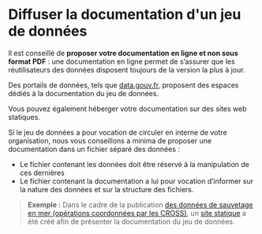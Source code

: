 # Diffuser la documentation d'un jeu de données

Il est conseillé de **proposer votre documentation en ligne et non sous format PDF** : une documentation en ligne permet de s’assurer que les réutilisateurs des données disposent toujours de la version la plus à jour.&#x20;

Des portails de données, tels que [data.gouv.fr](https://www.data.gouv.fr/), proposent des espaces dédiés à la documentation du jeu de données.&#x20;

Vous pouvez également héberger votre documentation sur des sites web statiques.

Si le jeu de données a pour vocation de circuler en interne de votre organisation, nous vous conseillons a minima de proposer une documentation dans un fichier séparé des données :&#x20;

* Le fichier contenant les données doit être réservé à la manipulation de ces dernières
* Le fichier contenant la documentation a lui pour vocation d’informer sur la nature des données et sur la structure des fichiers.

> **Exemple :** Dans le cadre de la publication [des données de sauvetage en mer (opérations coordonnées par les CROSS)](https://www.data.gouv.fr/fr/datasets/operations-coordonnees-par-les-cross/), un [site statique](https://mtes-mct.github.io/secmar-documentation/) a été créé afin de présenter la documentation du jeu de données.

<figure><img src="https://guides.etalab.gouv.fr/assets/img/doc_secmar.99fbde88.png" alt=""><figcaption></figcaption></figure>
